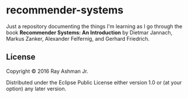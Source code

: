 # recommender-systems

Just a repository documenting the things I'm learning as I go through the book **Recommender Systems: An Introduction** by Dietmar Jannach, Markus Zanker, Alexander Felfernig, and Gerhard Friedrich.

## License

Copyright © 2016 Ray Ashman Jr.

Distributed under the Eclipse Public License either version 1.0 or (at
your option) any later version.
